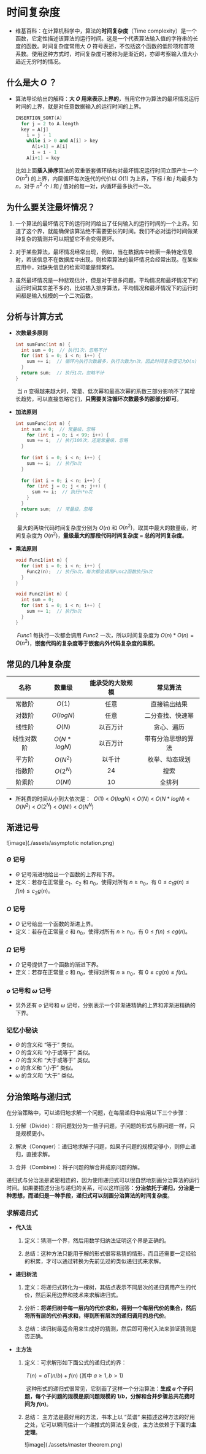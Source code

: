 # 时间复杂度
* 维基百科：在计算机科学中，算法的**时间复杂度**（Time complexity）是一个函数，它定性描述该算法的运行时间。这是一个代表算法输入值的字符串的长度的函数。时间复杂度常用大  $O$ 符号表述，不包括这个函数的低阶项和首项系数。使用这种方式时，时间复杂度可被称为是渐近的，亦即考察输入值大小趋近无穷时的情况。

## 什么是大 $O$ ？
* 算法导论给出的解释：**大 $O$ 用来表示上界的**，当用它作为算法的最坏情况运行时间的上界，就是对任意数据输入的运行时间的上界。
  ```Cpp
  INSERTION_SORT(A)
    for j = 2 to A.length
    key = A[j]
      i = j - 1
      while i > 0 and A[i] > key
        A[i+1] = A[i]
        i = i - 1
      A[i+1] = key
  ```
  ​        比如上面**插入排序**算法的双重嵌套循环结构对最坏情况运行时间立即产生一个 $O$($n^2$) 的上界，内层循环每次迭代的代价以 $O(1)$ 为上界，下标 $i$ 和 $j$ 均最多为 $n$，对于 $n^2$ 个 $i$ 和 $j$ 值对的每一对，内循环最多执行一次。
  
## 为什么要关注最坏情况？
1. 一个算法的最坏情况下的运行时间给出了任何输入的运行时间的一个上界。知道了这个界，就能确保该算法绝不需要更长的时间。我们不必对运行时间做某种复杂的猜测并可以期望它不会变得更坏。

2. 对于某些算法，最坏情况经常出现，例如，当在数据库中检索一条特定信息时，若该信息不在数据库中出现，则检索算法的最坏情况会经常出现。在某些应用中，对缺失信息的检索可能是频繁的。

3. 虽然最坏情况是一种悲观估计，但是对于很多问题，平均情况和最坏情况下的运行时间其实差不多的，比如插入排序算法，平均情况和最坏情况下的运行时间都是输入规模的一个二次函数。

## 分析与计算方式
* **次数最多原则**
  
  ```Cpp
  int sumFunc(int n) {
    int sum = 0;  // 执行1次，忽略不计
    for (int i = 0; i < n; i++) {
      sum += i;  // 循环内执行次数最多，执行次数为n次，因此时间复杂度记为O(n)
    }  
    return sum;  // 执行1次，忽略不计
  }
  ```
  ​        当 $n$ 变得越来越大时，常量、低次幂和最高次幂的系数三部分影响不了其增长趋势，可以直接忽略它们，**只需要关注循环次数最多的那部分即可**。
  
* **加法原则**
  ```Cpp
  int sumFunc(int n) {
    int sum = 0;  // 常量级，忽略
      for (int i = 0; i < 99; i++) {
      sum += i;  // 执行100次，还是常量级，忽略
    }
      
    for (int i = 0; i < n; i++) {
      sum += i;  // 执行n次
    }
      
    for (int i = 0; i < n; i++) {
      for (int j = 0; j < n; j++) {
        sum += i;  // 执行n*n次
      }
    }
    return sum;  // 常量级，忽略
  }
  ```
  ​       最大的两块代码时间复杂度分别为 $O(n)$ 和 $O(n^2)$，取其中最大的数量级，时间复杂度为 $O(n^2)$，**量级最大的那段代码时间复杂度 = 总的时间复杂度**。

* **乘法原则**
  
  ```Cpp
  void Func1(int n) {
    for (int i = 0; i < n; i++) {
      Func2(n);  // 执行n次，每次都会调用Func2函数执行n次
    }
  }
  
  void Func2(int n) {
    int sum = 0;
    for (int i = 0; i < n; i++) {
      sum += 1;  // 执行n次
    }
  }
  ```
  ​       $Func1$ 每执行一次都会调用 $Func2$ 一次，所以时间复杂度为 $O(n) * O(n) = O(n^2)$，**嵌套代码的复杂度等于嵌套内外代码复杂度的乘积**。

## 常见的几种复杂度

|    名称    |      数量级      | 能承受的大致规模 |      常见算法      |
| :--------: | :--------------: | :--------------: | :----------------: |
|   常数阶   |      $O(1)$      |       任意       |    直接输出结果    |
|   对数阶   |   $O(log N)$   |       任意       |  二分查找、快速幂  |
|   线性阶   |     $O(N)$     |     以百万计     |     贪心、遍历     |
| 线性对数阶 | $O(N*log N)$ |     以百万计     | 带有分治思想的算法 |
|   平方阶   |    $O(N^2)$    |      以千计      |   枚举、动态规划   |
|   指数阶   |    $O(2^N)$    |       $24$       |        搜索        |
|   阶乘阶   |    $O(N!)$    |       $10$       |       全排列       |

* 所耗费的时间从小到大依次是：
  ​                                        $O(1)$  <  $O(log N)$  <  $O(N)$  <  $O(N*log N)$  <  $O(N^2)$  <  $O(2^N)$  <  $O(N!)$  <  $O(N^N)$

## 渐进记号
![image](./assets/asymptotic notation.png)

### $\Theta$ 记号
* $\Theta$ 记号渐进地给出一个函数的上界和下界。
* 定义：若存在正常量 $c_1$、$c_2$ 和 $n_0$，使得对所有 $n \geq n_0$，有 $0 \leq c_1g(n) \leq f(n) \leq c_2g(n)$。

### $O$ 记号
* $O$ 记号给出一个函数的渐进上界。
* 定义：若存在正常量 $c$ 和 $n_0$，使得对所有 $n \geq n_0$，有 $0 \leq f(n) \leq cg(n)$。

### $\Omega$ 记号
* $\Omega$ 记号提供了一个函数的渐进下界。
* 定义：若存在正常量 $c$ 和 $n_0$，使得对所有 $n \geq n_0$，有 $0 \leq cg(n) \leq f(n)$。

### $o$ 记号和 $\omega$ 记号
* 另外还有 $o$ 记号和 $\omega$ 记号，分别表示一个非渐进精确的上界和非渐进精确的下界。

### 记忆小秘诀
- $\Theta$ 的含义和 “等于” 类似。
- $O$ 的含义和 “小于或等于” 类似。
- $\Omega$ 的含义和 “大于或等于” 类似。
- $o$ 的含义和 “小于” 类似。
- $\omega$ 的含义和 “大于” 类似。

## 分治策略与递归式
在分治策略中，可以递归地求解一个问题，在每层递归中应用以下三个步骤：

1. 分解（Divide）：将问题划分为一些子问题，子问题的形式与原问题一样，只是规模更小。

2. 解决（Conquer）：递归地求解子问题，如果子问题的规模足够小，则停止递归，直接求解。

3. 合并（Combine）：将子问题的解合并成原问题的解。

​       递归式与分治法是紧密相连的，因为使用递归式可以很自然地刻画分治算法的运行时间。如果要描述分治与递归的关系，可以这样回答：**分治依托于递归，分治是一种思想，而递归是一种手段，递归式可以刻画分治算法的时间复杂度**。

###  求解递归式
* **代入法**
  
  1. 定义：猜测一个界，然后用数学归纳法证明这个界是正确的。
  
  2. 总结：这种方法只能用于解的形式很容易猜的情形，而且还需要一定经验的积累，才可以通过转换为先前见过的类似递归式来求解。 

* **递归树法**
  1. 定义：将递归式转化为一棵树，其结点表示不同层次的递归调用产生的代价，然后采用边界和技术来求解递归式。

  2. 分析：**将递归树中每一层内的代价求和，得到一个每层代价的集合，然后将所有层的代价再求和，得到所有层次的递归调用的总代价**。

  3. 总结：递归树最适合用来生成好的猜测，然后即可用代入法来验证猜测是否正确。

* **主方法**
  1. 定义：可求解形如下面公式的递归式的界：

     ​                                       $T(n) = aT(n/b) + f(n)$      (其中 $a \geq 1,b > 1$)

     ​        这种形式的递归式很常见，它刻画了这样一个分治算法：**生成 $a$ 个子问题，每个子问题的规模是原问题规模的 $1/b$，分解和合并步骤总共花费时间为 $f(n)$**。

  2. 总结： 主方法是最好用的方法，书本上以 ”菜谱“ 来描述这种方法的好用之处，它可以瞬间估计一个递推式的算法复杂度，主方法依赖于下面的**主定理**。
  
     ![image](./assets/master theorem.png)